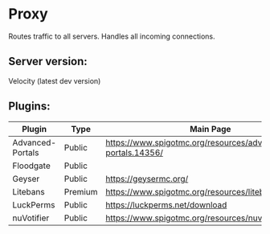 # Proxy

Routes traffic to all servers. Handles all incoming connections.

## Server version:

Velocity (latest dev version)

## Plugins:

Plugin                      |   Type   |  Main Page  | Dev Build | Maintainer
--------------------------- | -------- | ----------- | --------- | -------------
Advanced-Portals            | Public   | https://www.spigotmc.org/resources/advanced-portals.14356/ | | NA
Floodgate                   | Public   | | https://github.com/GeyserMC/Floodgate/ | NA
Geyser                      | Public   | https://geysermc.org/ | | NA
Litebans                    | Premium  | https://www.spigotmc.org/resources/litebans.3715/ | | NA
LuckPerms                   | Public   | https://luckperms.net/download | | NA
nuVotifier                  | Public   | https://www.spigotmc.org/resources/nuvotifier.13449/ | | NA
